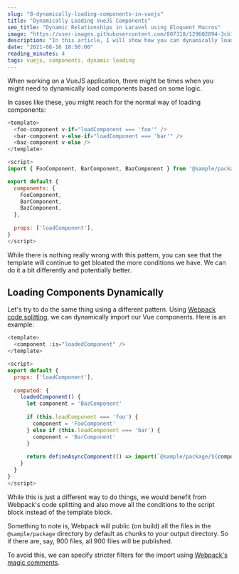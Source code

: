 ```yaml
---
slug: "8-dynamically-loading-components-in-vuejs"
title: "Dynamically Loading VueJS Components"
seo_title: "Dynamic Relationships in Laravel using Eloquent Macros"
image: "https://user-images.githubusercontent.com/807318/129602894-3cb1f7ff-0714-42fd-a2f3-3d62d6fbf695.jpeg"
description: "In this article, I will show how you can dynamically load components using webpacks codesplitting"
date: "2021-08-16 18:50:00"
reading_minutes: 4
tags: vuejs, components, dynamic loading
---
```


When working on a VueJS application, there might be times when you might need to dynamically load components based on some logic.

In cases like these, you might reach for the normal way of loading components:

```js
<template>
  <foo-component v-if="loadComponent === 'foo'" />
  <bar-component v-else-if="loadComponent === 'bar'" />
  <baz-component v-else />    
</template>

<script>
import { FooComponent, BarComponent, BazComponent } from '@sample/package'

export default {  
  components: {
    FooComponent,
    BarComponent,
    BazComponent,
  },
  
  props: ['loadComponent'],
}
</script>
```

While there is nothing really wrong with this pattern, you can see that the template will continue to get bloated the more conditions we have. We can do it a bit differently and potentially better.

## Loading Components Dynamically

Let's try to do the same thing using a different pattern. Using [Webpack code splitting](https://webpack.js.org/guides/code-splitting/), we can dynamically import our Vue components. Here is an example:

```js
<template>
  <component :is="loadedComponent" />
</template>

<script>
export default {  
  props: ['loadComponent'],
  
  computed: {
    loadedComponent() {
      let component = 'BazComponent'
      
      if (this.loadComponent === 'foo') {
        component = 'FooComponent'        
      } else if (this.loadComponent === 'bar') {
        component = 'BarComponent'
      }
      
      return defineAsyncComponent(() => import(`@sample/package/${component}`))
    }    
  }
}
</script>
```

While this is just a different way to do things, we would benefit from Webpack's code splitting and also move all the conditions to the script block instead of the template block.

Something to note is, Webpack will public (on build) all the files in the `@sample/package` directory by default as chunks to your output directory. So if there are, say, 900 files, all 900 files will be published.

To avoid this, we can specify stricter filters for the import using [Webpack's magic comments](https://webpack.js.org/api/module-methods/#magic-comments).